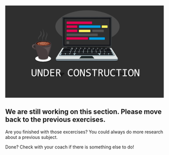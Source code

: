 ![](./resources/comingsoon-becode.png)

## We are still working on this section. Please move back to the previous exercises.
Are you finished with those excercises?
You could always do more research about a previous subject.

Done? Check with your coach if there is something else to do!


